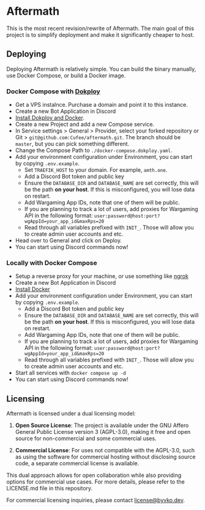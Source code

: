 # Aftermath
This is the most recent revision/rewrite of Aftermath. The main goal of this project is to simplify deployment and make it significantly cheaper to host.

## Deploying
Deploying Aftermath is relatively simple. You can build the binary manually, use Docker Compose, or build a Docker image.

### Docker Compose with [Dokploy](https://dokploy.com/)
- Get a VPS instalnce. Purchase a domain and point it to this instance.
- Create a new Bot Application in Discord
- [Install Dokploy and Docker](https://docs.dokploy.com/get-started/installation).
- Create a new Project and add a new Compose service.
- In Service settings > General > Provider, select your forked repository or Git > `git@github.com:Cufee/aftermath.git`. The branch should be `master`, but you can pick something different.
- Change the Compose Path to `./docker-compose.dokploy.yaml`.
- Add your environment configuration under Environment, you can start by copying `.env.example`.
  - Set `TRAEFIK_HOST` to your domain. For example, `amth.one`.
  - Add a Discord Bot token and public key
  - Ensure the `DATABASE_DIR` and `DATABASE_NAME` are set correctly, this will be the path **on your host**. If this is misconfigured, you will lose data on restart.
  - Add Wargaming App IDs, note that one of them will be public.
  - If you are planning to track a lot of users, add proxies for Wargaming API in the following format: `user:password@host:port?wgAppId=your_app_id&maxRps=20`
  - Read through all variables prefixed with `INIT_`. Those will allow you to create admin user accounts and etc.
- Head over to General and click on Deploy.
- You can start using Discord commands now!

### Locally with Docker Compose
- Setup a reverse proxy for your machine, or use something like [ngrok](https://ngrok.com/docs/getting-started/)
- Create a new Bot Application in Discord
- [Install Docker](https://docs.docker.com/engine/install/)
- Add your environment configuration under Environment, you can start by copying `.env.example`.
  - Add a Discord Bot token and public key
  - Ensure the `DATABASE_DIR` and `DATABASE_NAME` are set correctly, this will be the path **on your host**. If this is misconfigured, you will lose data on restart.
  - Add Wargaming App IDs, note that one of them will be public.
  - If you are planning to track a lot of users, add proxies for Wargaming API in the following format: `user:password@host:port?wgAppId=your_app_id&maxRps=20`
  - Read through all variables prefixed with `INIT_`. Those will allow you to create admin user accounts and etc.
- Start all services with `docker compose up -d`
- You can start using Discord commands now!

## Licensing
Aftermath is licensed under a dual licensing model:

1. **Open Source License**: The project is available under the GNU Affero General Public License version 3 (AGPL-3.0), making it free and open source for non-commercial and some commercial uses.

2. **Commercial License**: For uses not compatible with the AGPL-3.0, such as using the software for commercial hosting without disclosing source code, a separate commercial license is available.

This dual approach allows for open collaboration while also providing options for commercial use cases. For more details, please refer to the LICENSE.md file in this repository.

For commercial licensing inquiries, please contact license@byvko.dev.